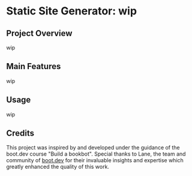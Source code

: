# Static Site Generator: wip

## Project Overview

wip

## Main Features

wip

## Usage

wip

## Credits
This project was inspired by and developed under the guidance of the boot.dev course "Build a bookbot". Special thanks to Lane, the team and community of [boot.dev](boot.dev) for their invaluable insights and expertise which greatly enhanced the quality of this work.